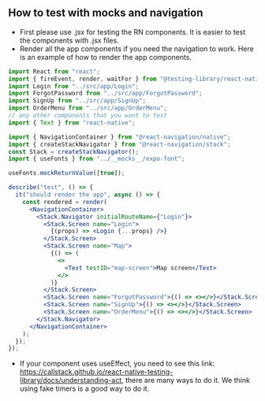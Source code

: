 ## How to test with mocks and navigation

- First please use .jsx for testing the RN components. It is easier to test the components with .jsx files.
- Render all the app components if you need the navigation to work. Here is an example of how to render the app components.

```jsx
import React from "react";
import { fireEvent, render, waitFor } from "@testing-library/react-native";
import Login from "../src/app/Login";
import ForgotPassword from "../src/app/ForgotPassword";
import SignUp from "../src/app/SignUp";
import OrderMenu from "../src/app/OrderMenu";
// any other components that you want to test
import { Text } from "react-native";

import { NavigationContainer } from "@react-navigation/native";
import { createStackNavigator } from "@react-navigation/stack";
const Stack = createStackNavigator();
import { useFonts } from "../__mocks__/expo-font";

useFonts.mockReturnValue([true]);

describe("test", () => {
  it("should render the app", async () => {
    const rendered = render(
      <NavigationContainer>
        <Stack.Navigator initialRouteName={"Login"}>
          <Stack.Screen name="Login">
            {(props) => <Login {...props} />}
          </Stack.Screen>
          <Stack.Screen name="Map">
            {() => (
              <>
                <Text testID="map-screen">Map screen</Text>
              </>
            )}
          </Stack.Screen>
          <Stack.Screen name="ForgotPassword">{() => <></>}</Stack.Screen>
          <Stack.Screen name="SignUp">{() => <></>}</Stack.Screen>
          <Stack.Screen name="OrderMenu">{() => <></>}</Stack.Screen>
        </Stack.Navigator>
      </NavigationContainer>
    );
  });
});
```

- If your component uses useEffect, you need to see this link: https://callstack.github.io/react-native-testing-library/docs/understanding-act, there are many ways to do it. We think using fake timers is a good way to do it.
